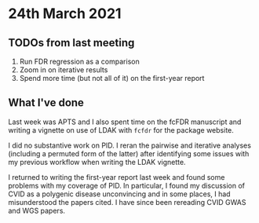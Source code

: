 # 24th March 2021

## TODOs from last meeting

1. Run FDR regression as a comparison
2. Zoom in on iterative results
3. Spend more time (but not all of it) on the first-year report

## What I've done

Last week was APTS and I also spent time on the fcFDR manuscript and writing a vignette on use of LDAK with `fcfdr` for the package website.

I did no substantive work on PID. I reran the pairwise and iterative analyses (including a permuted form of the latter) after identifying some issues with my previous workflow when writing the LDAK vignette. 

I returned to writing the first-year report last week and found some problems with my coverage of PID. In particular, I found my discussion of CVID as a polygenic disease unconvincing and in some places, I had misunderstood the papers cited. I have since been rereading CVID GWAS and WGS papers. 
